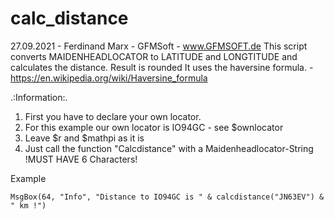 # calc_distance
27.09.2021 - Ferdinand Marx - GFMSoft - www.GFMSOFT.de
This script converts MAIDENHEADLOCATOR to LATITUDE and LONGTITUDE and calculates the distance.
Result is rounded
It uses the haversine formula. - https://en.wikipedia.org/wiki/Haversine_formula

.:Information:.

1. First you have to declare your own locator.
2. For this example our own locator is IO94GC - see $ownlocator
3. Leave $r and $mathpi as it is
4. Just call the function "Calcdistance" with a Maidenheadlocator-String !MUST HAVE 6 Characters!



Example
```
MsgBox(64, "Info", "Distance to IO94GC is " & calcdistance("JN63EV") & " km !")
```

